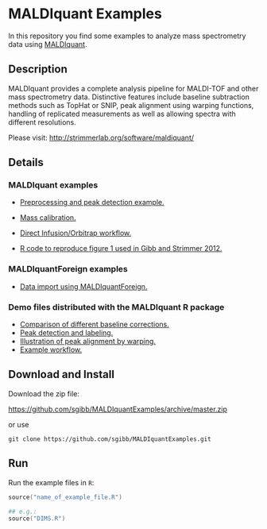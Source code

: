 # MALDIquant Examples

In this repository you find some examples to analyze mass spectrometry data
using [MALDIquant](http://strimmerlab.org/software/maldiquant/).

## Description

MALDIquant provides a complete analysis pipeline for MALDI-TOF and other mass
spectrometry data. Distinctive features include baseline subtraction methods
such as TopHat or SNIP, peak alignment using warping functions,
handling of replicated measurements as well as allowing spectra with
different resolutions.

Please visit: http://strimmerlab.org/software/maldiquant/

## Details

### MALDIquant examples

- [Preprocessing and peak detection example.](https://github.com/sgibb/MALDIquantExamples/blob/master/processing-peaks.R)
- [Mass calibration.](https://github.com/sgibb/MALDIquantExamples/blob/master/mass-calibration.R)
- [Direct Infusion/Orbitrap workflow.](https://github.com/sgibb/MALDIquantExamples/blob/master/DIMS.R)


- [R code to reproduce figure 1 used in Gibb and Strimmer 2012.](https://github.com/sgibb/MALDIquantExamples/blob/master/createFigure1.R)

### MALDIquantForeign examples

- [Data import using MALDIquantForeign.](https://github.com/sgibb/MALDIquantExamples/blob/master/import.R)


### Demo files distributed with the MALDIquant R package
- [Comparison of different baseline
  corrections.](https://github.com/sgibb/MALDIquant/blob/master/demo/baseline.R)
- [Peak detection and labeling.](https://github.com/sgibb/MALDIquant/blob/master/demo/peaks.R)
- [Illustration of peak alignment by
  warping.](https://github.com/sgibb/MALDIquant/blob/master/demo/warping.R)
- [Example
  workflow.](https://github.com/sgibb/MALDIquant/blob/master/demo/workflow.R)

## Download and Install

Download the zip file:

https://github.com/sgibb/MALDIquantExamples/archive/master.zip

or use

`git clone https://github.com/sgibb/MALDIquantExamples.git`

## Run

Run the example files in `R`:

```s
source("name_of_example_file.R")

## e.g.:
source("DIMS.R")
```


